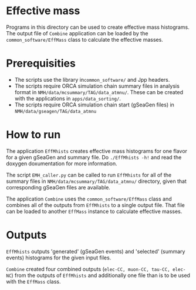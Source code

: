 Effective mass
==============

Programs in this directory can be used to create effective mass histograms. The output file of `Combine` application can be loaded by the `common_software/EffMass` class to calculate the effective masses.

Prerequisities
==============
* The scripts use the library in`common_software/` and Jpp headers.
* The scripts require ORCA simulation chain summary files in analysis format in `NMH/data/mcsummary/TAG/data_atmnu/`. These can be created with the applications in `apps/data_sorting/`.
* The scripts require ORCA simulation chain start (gSeaGen files) in `NMH/data/gseagen/TAG/data_atmnu`

How to run
==========

The application `EffMhists` creates effective mass histograms for one flavor for a given gSeaGen and summary file. Do `./EffMhists -h!` and read the doxygen doxumentation for more information.

The script `EMH_caller.py` can be called to run `EffMhists` for all of the summary files in `NMH/data/mcsummary/TAG/data_atmnu/` directory, given that corresponding gSeaGen files are available.

The application `Combine` uses the `common_software/EffMass` class and combines all of the outputs from `EffMhists` to a single output file. That file can be loaded to another `EffMass` instance to calculate effective masses.


Outputs
==========

`EffMhists` outputs 'generated' (gSeaGen events) and 'selected' (summary events) histograms for the given input files.

`Combine` created four combined outputs (`elec-CC, muon-CC, tau-CC, elec-NC`) from the outputs of `EffMhists` and additionally one file than is to be used with the `EffMass` class.